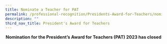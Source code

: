 ```yaml
---
title: Nominate a Teacher for PAT
permalink: /professional-recognition/Presidents-Award-for-Teachers/nomination/
description: ""
third_nav_title: President's Award for Teachers
---
```


<center><b>Nomination for the President’s Award for Teachers (PAT) 2023 has closed<b><center>